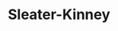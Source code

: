 ---
title: "Sleater-Kinney"
summary: "Formed in Olympia, WA in 1994. Went on \"indefinite hiatus\" in 2006. Reformed in 2014. These Portland, Oregon-native female punk rockers were in the middle of the Riot Grrrl scene in the 90s, and they were one of the few to survive the inevitable backlash . Sleater-Kinney is taken from a local freeway off-ramp. Originally, the band was and 's side-project. The Australian-born became the band's first permanent drummer in late 1994. In 1997, became their new drummer. After a few albums recorded with in Portland, OR , they went into an unfamiliar studio with in late 2004, to record their first album for Sub Pop. What they came out with divided a lot of opinions, and was the most challenging album for them to record - countless re-takes and tearful sessions were reported at the time. In the summer of 2006, they announced an \"indefinite hiatus\", and they played their final U.S. gigs in August. The statement on their official website offers a glimmer of hope: \"As of now, there are no plans for future tours or recordings.\" They were in other bands before, during, and after Sleater-Kinney's 11 year run: Corin has been in both and , Carrie was in and , Laura is in , and Janet is in . Weiss announced her departure from the band in 2019. Most recent line-up: Carrie Brownstein - guitar, vocals Corin Tucker - guitar, vocals Janet Weiss - drums, vocals"
image: "sleater-kinney.jpg"
apple_music_artist_url: "https://music.apple.com/gb/artist/sleater-kinney/2819264"
wikipedia_url: "none"
---